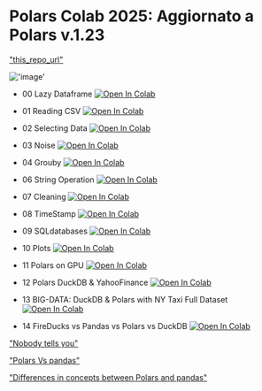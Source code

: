 # Polars Colab 2025: Aggiornato a Polars v.1.23
["this_repo_url"](https://github.com/Frenz86/PolarsColab2025)

!['image'](Polars.jpg)

- 00 Lazy Dataframe [![Open In Colab](https://colab.research.google.com/assets/colab-badge.svg)](https://colab.research.google.com/github/Frenz86/PolarsColab2024/blob/main/00_LazyDataframe.ipynb)

- 01 Reading CSV [![Open In Colab](https://colab.research.google.com/assets/colab-badge.svg)](https://colab.research.google.com/github/Frenz86/PolarsColab2024/blob/main/01_Reading_CSV.ipynb)

- 02 Selecting Data [![Open In Colab](https://colab.research.google.com/assets/colab-badge.svg)](https://colab.research.google.com/github/Frenz86/PolarsColab2024/blob/main/02_Selectingdata.ipynb)

- 03 Noise [![Open In Colab](https://colab.research.google.com/assets/colab-badge.svg)](https://colab.research.google.com/github/Frenz86/PolarsColab2024/blob/main/03_Noise.ipynb)

- 04 Grouby [![Open In Colab](https://colab.research.google.com/assets/colab-badge.svg)](https://colab.research.google.com/github/Frenz86/PolarsColab2024/blob/main/04_Groupby_aggregate.ipynb)

- 06 String Operation [![Open In Colab](https://colab.research.google.com/assets/colab-badge.svg)](https://colab.research.google.com/github/Frenz86/PolarsColab2024/blob/main/06_StringOperation_time.ipynb)

- 07 Cleaning [![Open In Colab](https://colab.research.google.com/assets/colab-badge.svg)](https://colab.research.google.com/github/Frenz86/PolarsColab2024/blob/main/07_Cleaning_messy_data.ipynb)

- 08 TimeStamp [![Open In Colab](https://colab.research.google.com/assets/colab-badge.svg)](https://colab.research.google.com/github/Frenz86/PolarsColab2024/blob/main/08_Timestamps.ipynb)

- 09 SQLdatabases [![Open In Colab](https://colab.research.google.com/assets/colab-badge.svg)](https://colab.research.google.com/github/Frenz86/PolarsColab2024/blob/main/09_SQLdatabases.ipynb)

- 10 Plots [![Open In Colab](https://colab.research.google.com/assets/colab-badge.svg)](https://colab.research.google.com/github/Frenz86/PolarsColab2024/blob/main/10_Plots.ipynb)

- 11 Polars on GPU [![Open In Colab](https://colab.research.google.com/assets/colab-badge.svg)](https://colab.research.google.com/github/Frenz86/PolarsColab2024/blob/main/11_Polars_gpu_engine_demo.ipynb)

- 12 Polars DuckDB & YahooFinance [![Open In Colab](https://colab.research.google.com/assets/colab-badge.svg)](https://colab.research.google.com/github/Frenz86/PolarsColab2024/blob/main/12_Polars_DuckDB_YahooFinance.ipynb)

- 13 BIG-DATA: DuckDB & Polars with NY Taxi Full Dataset [![Open In Colab](https://colab.research.google.com/assets/colab-badge.svg)](https://colab.research.google.com/github/Frenz86/PolarsColab2024/blob/main/13_NY_Taxi_full_DuckDB_Polars.ipynb)

- 14 FireDucks vs Pandas vs Polars vs DuckDB [![Open In Colab](https://colab.research.google.com/assets/colab-badge.svg)](https://colab.research.google.com/github/Frenz86/PolarsColab2024/blob/main/13_NY_Taxi_full_DuckDB_Polars.ipynb)


["Nobody tells you"](https://labs.quansight.org/blog/dataframe-group-by)

["Polars Vs pandas"](https://codecut.ai/polars-vs-pandas-a-fast-multi-core-alternative-for-dataframes/?utm_content=buffer2e699&utm_medium=social&utm_source=linkedin.com&utm_campaign=short%20posts)

["Differences in concepts between Polars and pandas"](https://docs.pola.rs/user-guide/migration/pandas/)


